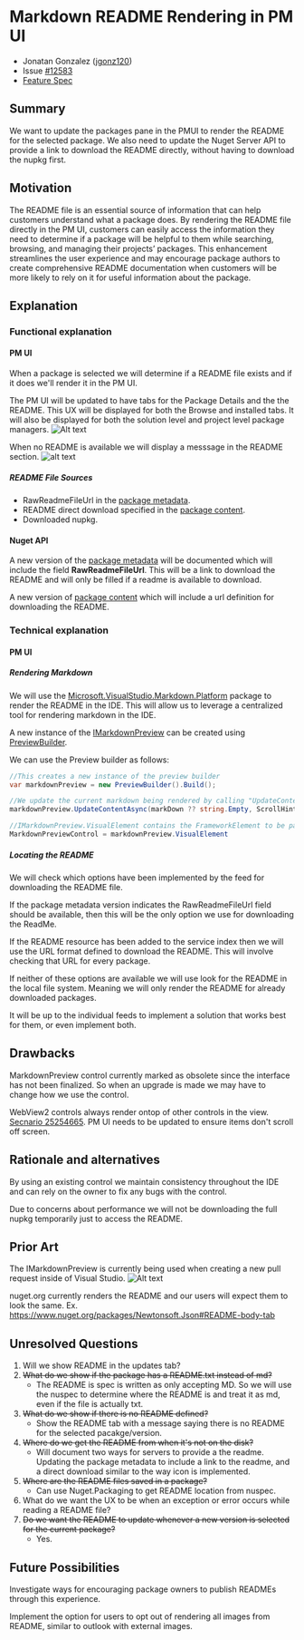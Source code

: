 # Markdown README Rendering in PM UI

- Jonatan Gonzalez ([jgonz120](https://github.com/jgonz120)) 
- Issue [#12583](https://github.com/NuGet/Home/issues/12583) <!-- GitHub Issue link -->
- [Feature Spec](https://github.com/NuGet/Home/blob/7943122dffa435f4daeee600efcc5b744cd2e97e/accepted/2023/PMUI-README-rendering.md)

## Summary

We want to update the packages pane in the PMUI to render the README for the selected package. 
We also need to update the Nuget Server API to provide a link to download the README directly, without having to download the nupkg first.

## Motivation 

The README file is an essential source of information that can help customers understand what a package does.
By rendering the README file directly in the PM UI, customers can easily access the information they need to determine if a package will be helpful to them while searching, browsing, and managing their projects’ packages.
This enhancement streamlines the user experience and may encourage package authors to create comprehensive README documentation when customers will be more likely to rely on it for useful information about the package.

## Explanation

### Functional explanation
#### PM UI
When a package is selected we will determine if a README file exists and if it does we'll render it in the PM UI.

The PM UI will be updated to have tabs for the Package Details and the the README.
This UX will be displayed for both the Browse and installed tabs.
It will also be displayed for both the solution level and project level package managers.
![Alt text](https://github.com/NuGet/Home/assets/89422562/81b24877-f12f-4783-905c-4a155d3c7693)

When no README is available we will display a messsage in the README section.
![alt text](../../meta/resources/ReadMePMUI/NoReadMeFound.png)

##### README File Sources
* RawReadmeFileUrl in the [package metadata](https://learn.microsoft.com/en-us/nuget/api/registration-base-url-resource).
* README direct download specified in the [package content](https://learn.microsoft.com/en-us/nuget/api/package-base-address-resource).
* Downloaded nupkg.

#### Nuget API
A new version of the [package metadata](https://learn.microsoft.com/en-us/nuget/api/registration-base-url-resource) will be documented which will include the field **RawReadmeFileUrl**. This will be a link to download the README and will only be filled if a readme is available to download.

A new version of [package content](https://learn.microsoft.com/en-us/nuget/api/package-base-address-resource) which will include a url definition for downloading the README.

### Technical explanation

#### PM UI
##### Rendering Markdown
We will use the [Microsoft.VisualStudio.Markdown.Platform](https://dev.azure.com/azure-public/vside/_artifacts/feed/vs-impl/NuGet/Microsoft.VisualStudio.Markdown.Platform/overview/18.0.39-preview-g659b28ccd8) package to render the README in the IDE. This will allow us to leverage a centralized tool for rendering markdown in the IDE. 

A new instance of the [IMarkdownPreview](https://devdiv.visualstudio.com/DevDiv/_git/VS-Platform?path=%2Fsrc%2FProductivity%2FMarkdownLanguageService%2FImpl%2FMarkdown.Platform%2FPreview%2FIMarkdownPreview.cs) can be created using [PreviewBuilder](https://devdiv.visualstudio.com/DevDiv/_git/VS-Platform?path=/src/Productivity/MarkdownLanguageService/Impl/Markdown.Platform/Preview/PreviewBuilder.cs).

We can use the Preview builder as follows:
```C#
//This creates a new instance of the preview builder
var markdownPreview = new PreviewBuilder().Build();

//We update the current markdown being rendered by calling "UpdateContentAsync"
markdownPreview.UpdateContentAsync(markDown ?? string.Empty, ScrollHint.None)

//IMarkdownPreview.VisualElement contains the FrameworkElement to be passed to the view
MarkdownPreviewControl = markdownPreview.VisualElement
```
##### Locating the README
We will check which options have been implemented by the feed for downloading the README file. 

If the package metadata version indicates the RawReadmeFileUrl field should be available, then this will be the only option we use for downloading the ReadMe. 

If the README resource has been added to the service index then we will use the URL format defined to download the README.
This will involve checking that URL for every package. 

If neither of these options are available we will use look for the README in the local file system.
Meaning we will only render the README for already downloaded packages.

It will be up to the individual feeds to implement a solution that works best for them, or even implement both. 

## Drawbacks
MarkdownPreview control currently marked as obsolete since the interface has not been finalized.
So when an upgrade is made we may have to change how we use the control.

WebView2 controls always render ontop of other controls in the view.
[Secnario 25254665](https://microsoft.visualstudio.com/Edge/_workitems/edit/25254665).
PM UI needs to be updated to ensure items don't scroll off screen.

## Rationale and alternatives
By using an existing control we maintain consistency throughout the IDE and can rely on the owner to fix any bugs with the control.

Due to concerns about performance we will not be downloading the full nupkg temporarily just to access the README.

## Prior Art
The IMarkdownPreview is currently being used when creating a new pull request inside of Visual Studio.
![Alt text](../../meta/resources/READMEPMUI/PullRequestExperience.png) 

nuget.org currently renders the README and our users will expect them to look the same.
Ex. https://www.nuget.org/packages/Newtonsoft.Json#README-body-tab

## Unresolved Questions
1. Will we show README in the updates tab?
1. ~~What do we show if the package has a README.txt instead of md?~~
    * The README is spec is written as only accepting MD.
    So we will use the nuspec to determine where the README is and treat it as md, even if the file is actually txt. 
1. ~~What do we show if there is no README defined?~~
    * Show the README tab with a message saying there is no README for the selected pacakge/version.
1. ~~Where do we get the README from when it's not on the disk?~~
    - Will document two ways for servers to provide a the readme.
    Updating the package metadata to include a link to the readme, and a direct download similar to the way icon is implemented.
1. ~~Where are the README files saved in a package?~~
    - Can use Nuget.Packaging to get README location from nuspec.
1. What do we want the UX to be when an exception or error occurs while reading a README file? 
1. ~~Do we want the README to update whenever a new version is selected for the current package?~~
   - Yes.
<!-- What parts of the proposal do you expect to resolve before this gets accepted? -->
<!-- What parts of the proposal need to be resolved before the proposal is stabilized? -->
<!-- What related issues would you consider out of scope for this proposal but can be addressed in the future? -->

## Future Possibilities
Investigate ways for encouraging package owners to publish READMEs through this experience. 

Implement the option for users to opt out of rendering all images from README, similar to outlook with external images.